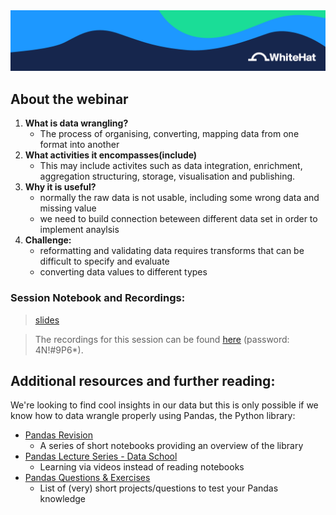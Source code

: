 <a href="https://github.com/WhiteHat-Data-Science/Data-Webinars/blob/master/images/whitehat.png?raw=true">
  <img src="https://github.com/WhiteHat-Data-Science/Data-Webinars/blob/master/images/whitehat.png?raw=true" />
</a>

## About the webinar

1. **What is data wrangling?**
    - The process of organising, converting, mapping data from one format into another
2.  **What activities it encompasses(include)**
	- This may include activites such as data integration, enrichment, aggregation
    structuring, storage, visualisation and publishing.
3. **Why it is useful?**
	- normally the raw data is not usable, including some wrong data and missing value
	- we need to build connection beteween different data set in order to  implement anaylsis	
4. **Challenge:**
	- reformatting and validating data requires transforms that can be difficult to specify and evaluate
	- converting data values to different types

### Session Notebook and Recordings:
> [slides](https://git.generalassemb.ly/Ashray/Data-Webinars/blob/master/Data%20Wrangling%20Process/Data%20Wrangling%20Process.pdf)

> The recordings for this session can be found [here](https://zoom.us/rec/share/1NJ2FavO0nNLeNLyy2X0RrIOE8e0X6a82yMYrPVYyB6XniUoHCGnDrP9ggYjRJim
) (password: 4N!#9P6*).


## Additional resources and further reading:

We're looking to find cool insights in our data but this is only possible if we know how to data wrangle properly using Pandas, the Python library:

- [Pandas Revision](https://dshahid380.github.io/Data-analysis-with-pandas/)
	- A series of short notebooks providing an overview of the library 
- [Pandas Lecture Series - Data School](https://www.youtube.com/playlist?list=PL5-da3qGB5ICCsgW1MxlZ0Hq8LL5U3u9y)
	- Learning via videos instead of reading notebooks
- [Pandas Questions & Exercises](https://github.com/guipsamora/pandas_exercises#getting-and-knowing)
	- List of (very) short projects/questions to test your Pandas knowledge
